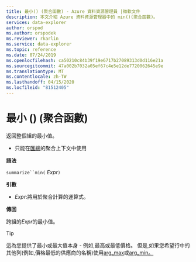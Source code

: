 ```yaml
---
title: 最小() (聚合函數) - Azure 資料資源管理員 |微軟文件
description: 本文介紹 Azure 資料資源管理器中的 min()(聚合函數)。
services: data-explorer
author: orspod
ms.author: orspodek
ms.reviewer: rkarlin
ms.service: data-explorer
ms.topic: reference
ms.date: 07/24/2019
ms.openlocfilehash: ca50210c84b39f19e6717b27089313d0d116e21a
ms.sourcegitcommit: 47a002b7032a05ef67c4e5e12de7720062645e9e
ms.translationtype: MT
ms.contentlocale: zh-TW
ms.lasthandoff: 04/15/2020
ms.locfileid: "81512405"
---
```

# <a name="min-aggregation-function"></a>最小 () (聚合函數)

返回整個組的最小值。 

* 只能在[匯總](summarizeoperator.md)的聚合上下文中使用

**語法**

`summarize``min(` *Expr*`)`

**引數**

* *Expr*:將用於聚合計算的運算式。 

**傳回**

跨組的*Expr*的最小值。
 
> [!TIP]
> 這為您提供了最小或最大值本身 - 例如,最高或最低價格。 但是,如果您希望行中的其他列(例如,價格最低的供應商的名稱)使用[arg_max](arg-max-aggfunction.md)或[arg_min。](arg-min-aggfunction.md)